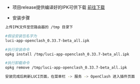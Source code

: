 * 项目release提供编译好的IPK可供下载
[前往下载](https://github.com/vernesong/OpenClash/releases)

* 安装步骤
```bash
上传IPK文件至您路由器的 /tmp 目录下

#假设安装包名字为
luci-app-openclash_0.33.7-beta_all.ipk

#执行安装命令
opkg install /tmp/luci-app-openclash_0.33.7-beta_all.ipk

#执行卸载命令
opkg remove /tmp/luci-app-openclash_0.33.7-beta_all.ipk

安装完成后刷新LUCI页面，在菜单栏 -> 服务 -> OpenClash 进入插件页面
```